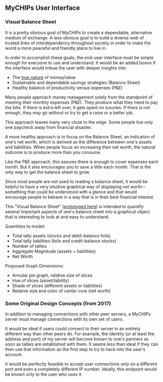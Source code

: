 ## MyCHIPs User Interface

### Visual Balance Sheet
It is a pretty obvious goal of MyCHIPs to create a dependable, alternative 
medium of exchange.  A less obvious goal is to build a diverse web of trusted
links of interdependency throughout society in order to make the world a more 
peaceful and friendly place to live in.

In order to accomplish these goals, the end-user interface must be simple
enough for everyone to use and understand.  It would be an added bonus if the
interface would imbue the user with deeper insights into:
  - The [true nature](http://gotchoices.org/mychips/value.html) of money/value
  - Sustainable and dependable savings strategies (Balance Sheet)
  - Healthy balance of productivity versus expenses (P&E)

Many people approach money management solely from the standpoint of meeting
their monthly expenses (P&E).  They produce what they need to pay the bills.
If there is extra left over, it gets spent on luxuries.  If there is not
enough, they may go without or try to get a raise or a better job.

This approach leaves many very close to the edge.  Some people live only one 
paycheck away from financial disaster.

A more healthy approach is to focus on the Balance Sheet, an indication of 
one's net worth, which is derived as the difference between one's assets and 
liabilities.  When people focus on increasing their net worth, the natural
outcome is to produce more than you consume.

Like the P&E approach, this assures there is enough to cover expenses each 
month.  But it also encourages you to save a little each month.  That is the
only way to get the balance sheet to grow.

Since most people are not used to reading a balance sheet, it would be helpful
to have a very intuitive graphical way of displaying net worth--something that
could be understood with a glance and that would encourage people to behave in
a way that is in their best financial interest.

This "Visual Balance Sheet" ([prototyped here](../test/visbs/index.html))
is intended to quantify several important aspects of one's balance sheet into 
a graphical object that is interesting to look at and easy to understand.

Quantities to model:
  - Total tally assets (stocks and debit-balance foils)
  - Total tally liabilities (foils and credit-balance stocks)
  - Number of tallies
  - Aggregate Magnitude (assets + liabilities)
  - Net Worth

Proposed Graph Dimensions:
  - Annular pie graph, relative size of slices
  - Hue of slices (asset/liability)
  - Shade of slices (different assets or liabilities)
  - Relative size and color of center core (net worth)

### Some Original Design Concepts (from 2017)
In addition to managing connections with other peer servers, a MyCHIPs server 
must manage connections with its own set of users.

It would be ideal if users could connect to their server in an entirely
different way than other peers do.  For example, the identity (or at least the
address and port) of my server will become known to one's partners as soon as
tallies are established with them.  It seems less than ideal if they can then 
use that information as the first step to try to hack into the user's account.

It would be perfectly feasible to accept user connections only on a different
port and even a completely different IP number.  Ideally, this endpoint would
be known only to the user who uses it.
